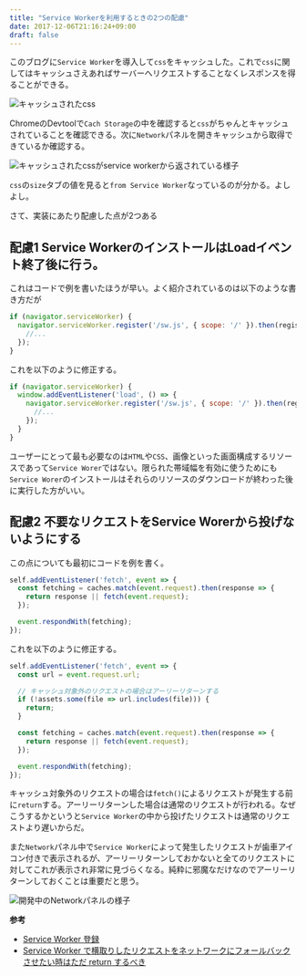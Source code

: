 ```yaml
---
title: "Service Workerを利用するときの2つの配慮"
date: 2017-12-06T21:16:24+09:00
draft: false
---
```


このブログに`Service Worker`を導入して`css`をキャッシュした。これで`css`に関してはキャッシュさえあればサーバーへリクエストすることなくレスポンスを得ることができる。

![キャッシュされたcss](/img/posts/2017/two-tips-sw/img2.jpg)

ChromeのDevtoolで`Cach Storage`の中を確認すると`css`がちゃんとキャッシュされていることを確認できる。次に`Network`パネルを開きキャッシュから取得できているか確認する。

![キャッシュされたcssがservice workerから返されている様子](/img/posts/2017/two-tips-sw/img1.jpg)

`css`の`size`タブの値を見ると`from Service Worker`なっているのが分かる。よしよし。

さて、実装にあたり配慮した点が2つある

## 配慮1 Service WorkerのインストールはLoadイベント終了後に行う。

これはコードで例を書いたほうが早い。よく紹介されているのは以下のような書き方だが

```javascript
if (navigator.serviceWorker) {
  navigator.serviceWorker.register('/sw.js', { scope: '/' }).then(registration => {
    //...
  });
}
```

これを以下のように修正する。

```javascript
if (navigator.serviceWorker) {
  window.addEventListener('load', () => {
    navigator.serviceWorker.register('/sw.js', { scope: '/' }).then(registration => {
      //...
    });
  }
}
```

ユーザーにとって最も必要なのは`HTML`や`CSS`、画像といった画面構成するリソースであって`Service Worer`ではない。限られた帯域幅を有効に使うためにも`Service Worer`のインストールはそれらのリソースのダウンロードが終わった後に実行した方がいい。

## 配慮2 不要なリクエストをService Worerから投げないようにする

この点についても最初にコードを例を書く。

```javascript
self.addEventListener('fetch', event => {
  const fetching = caches.match(event.request).then(response => {
    return response || fetch(event.request);
  });

  event.respondWith(fetching);
});
```

これを以下のように修正する。

```javascript
self.addEventListener('fetch', event => {
  const url = event.request.url;

  // キャッシュ対象外のリクエストの場合はアーリーリターンする
  if (!assets.some(file => url.includes(file))) {
    return;
  }

  const fetching = caches.match(event.request).then(response => {
    return response || fetch(event.request);
  });

  event.respondWith(fetching);
});
```
キャッシュ対象外のリクエストの場合は`fetch()`によるリクエストが発生する前に`return`する。アーリーリターンした場合は通常のリクエストが行われる。なぜこうするかというと`Service Worker`の中から投げたリクエストは通常のリクエストより遅いからだ。

また`Network`パネル中で`Service Worker`によって発生したリクエストが歯車アイコン付きで表示されるが、アーリーリターンしておかないと全てのリクエストに対してこれが表示され非常に見づらくなる。純粋に邪魔なだけなのでアーリーリターンしておくことは重要だと思う。

![開発中のNetworkパネルの様子](/img/posts/2017/two-tips-sw/img3.jpg)

**参考**

+ [Service Worker 登録](https://developers.google.com/web/fundamentals/primers/service-workers/registration?hl=ja)
+ [Service Worker で横取りしたリクエストをネットワークにフォールバックさせたい時はただ return するべき](https://qiita.com/nhiroki/items/6d3f79930bb5c7164d6e)

